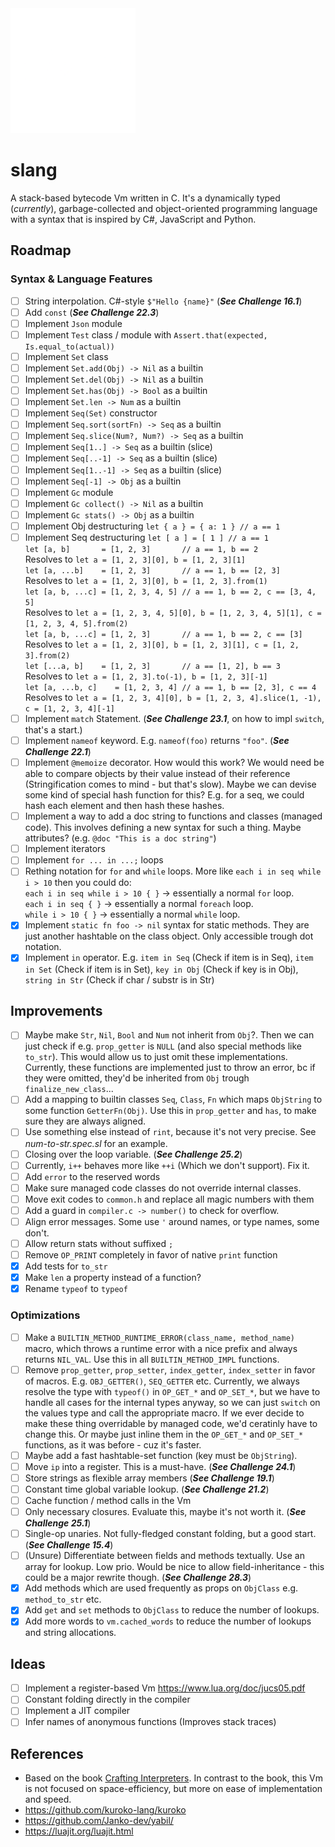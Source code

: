 <img src="./doc/slang-dark.png" width="200">

# slang

A stack-based bytecode Vm written in C. It's a dynamically typed (_currently_), garbage-collected and object-oriented programming language with a syntax that is inspired by C#, JavaScript and Python.

## Roadmap

### Syntax & Language Features

- [ ] String interpolation. C#-style `$"Hello {name}"` (**_See Challenge 16.1_**)
- [ ] Add `const` (**_See Challenge 22.3_**)
- [ ] Implement `Json` module
- [ ] Implement `Test` class / module with `Assert.that(expected, Is.equal_to(actual))`
- [ ] Implement `Set` class
- [ ] Implement `Set.add(Obj) -> Nil` as a builtin
- [ ] Implement `Set.del(Obj) -> Nil` as a builtin
- [ ] Implement `Set.has(Obj) -> Bool` as a builtin
- [ ] Implement `Set.len -> Num` as a builtin
- [ ] Implement `Seq(Set)` constructor
- [ ] Implement `Seq.sort(sortFn) -> Seq` as a builtin
- [ ] Implement `Seq.slice(Num?, Num?) -> Seq` as a builtin
- [ ] Implement `Seq[1..] -> Seq` as a builtin (slice)
- [ ] Implement `Seq[..-1] -> Seq` as a builtin (slice)
- [ ] Implement `Seq[1..-1] -> Seq` as a builtin (slice)
- [ ] Implement `Seq[-1] -> Obj` as a builtin
- [ ] Implement `Gc` module
- [ ] Implement `Gc collect() -> Nil` as a builtin
- [ ] Implement `Gc stats() -> Obj` as a builtin
- [ ] Implement Obj destructuring `let { a } = { a: 1 } // a == 1`
- [ ] Implement Seq destructuring `let [ a ] = [ 1 ] // a == 1`
      <br> `let [a, b]       = [1, 2, 3]       // a == 1, b == 2`
      <br> Resolves to `let a = [1, 2, 3][0], b = [1, 2, 3][1]`
      <br> `let [a, ...b]    = [1, 2, 3]       // a == 1, b == [2, 3]`
      <br> Resolves to `let a = [1, 2, 3][0], b = [1, 2, 3].from(1)`
      <br> `let [a, b, ...c] = [1, 2, 3, 4, 5] // a == 1, b == 2, c == [3, 4, 5]`
      <br> Resolves to `let a = [1, 2, 3, 4, 5][0], b = [1, 2, 3, 4, 5][1], c = [1, 2, 3, 4, 5].from(2)`
      <br> `let [a, b, ...c] = [1, 2, 3]       // a == 1, b == 2, c == [3]`
      <br> Resolves to `let a = [1, 2, 3][0], b = [1, 2, 3][1], c = [1, 2, 3].from(2)`
      <br> `let [...a, b]    = [1, 2, 3]       // a == [1, 2], b == 3`
      <br> Resolves to `let a = [1, 2, 3].to(-1), b = [1, 2, 3][-1]`
      <br> `let [a, ...b, c]    = [1, 2, 3, 4] // a == 1, b == [2, 3], c == 4`
      <br> Resolves to `let a = [1, 2, 3, 4][0], b = [1, 2, 3, 4].slice(1, -1), c = [1, 2, 3, 4][-1]`
- [ ] Implement `match` Statement. (**_See Challenge 23.1_**, on how to impl `switch`, that's a start.)
- [ ] Implement `nameof` keyword. E.g. `nameof(foo)` returns `"foo"`. (**_See Challenge 22.1_**)
- [ ] Implement `@memoize` decorator. How would this work? We would need be able to compare objects by their value instead of their reference (Stringification comes to mind - but that's slow). Maybe we can devise some kind of special hash function for this? E.g. for a seq, we could hash each element and then hash these hashes.
- [ ] Implement a way to add a doc string to functions and classes (managed code). This involves defining a new syntax for such a thing. Maybe attributes? (e.g. `@doc "This is a doc string"`)
- [ ] Implement iterators
- [ ] Implement `for ... in ...;` loops
- [ ] Rething notation for `for` and `while` loops. More like `each i in seq while i > 10` then you could do:
      <br>`each i in seq while i > 10 { }` -> essentially a normal `for` loop.
      <br>`each i in seq { }` -> essentially a normal `foreach` loop.
      <br>`while i > 10 { }` -> essentially a normal `while` loop.
- [x] Implement `static fn foo -> nil` syntax for static methods. They are just another hashtable on the class object. Only accessible trough dot notation.
- [x] Implement `in` operator. E.g. `item in Seq` (Check if item is in Seq), `item in Set` (Check if item is in Set), `key in Obj` (Check if key is in Obj), `string in Str` (Check if char / substr is in Str)

## Improvements

- [ ] Maybe make `Str`, `Nil`, `Bool` and `Num` not inherit from `Obj`?. Then we can just check if e.g. `prop_getter` is `NULL` (and also special methods like `to_str`). This would allow us to just omit these implementations. Currently, these functions are implemented just to throw an error, bc if they were omitted, they'd be inherited from `Obj` trough `finalize_new_class`...
- [ ] Add a mapping to builtin classes `Seq`, `Class`, `Fn` which maps `ObjString` to some function `GetterFn(Obj)`. Use this in `prop_getter` and `has`, to make sure they are always aligned.
- [ ] Use something else instead of `rint`, because it's not very precise. See _num-to-str.spec.sl_ for an example.
- [ ] Closing over the loop variable. (**_See Challenge 25.2_**)
- [ ] Currently, `i++` behaves more like `++i` (Which we don't support). Fix it.
- [ ] Add `error` to the reserved words
- [ ] Make sure managed code classes do not override internal classes.
- [ ] Move exit codes to `common.h` and replace all magic numbers with them
- [ ] Add a guard in `compiler.c -> number()` to check for overflow.
- [ ] Align error messages. Some use `'` around names, or type names, some don't.
- [ ] Allow return stats without suffixed `;`
- [ ] Remove `OP_PRINT` completely in favor of native `print` function
- [x] Add tests for `to_str`
- [x] Make `len` a property instead of a function?
- [x] Rename `typeof` to `typeof`

### Optimizations

- [ ] Make a `BUILTIN_METHOD_RUNTIME_ERROR(class_name, method_name)` macro, which throws a runtime error with a nice prefix and always returns `NIL_VAL`. Use this in all `BUILTIN_METHOD_IMPL` functions.
- [ ] Remove `prop_getter`, `prop_setter`, `index_getter`, `index_setter` in favor of macros. E.g. `OBJ_GETTER()`, `SEQ_GETTER` etc. Currently, we always resolve the type with `typeof()` in `OP_GET_*` and `OP_SET_*`, but we have to handle all cases for the internal types anyway, so we can just `switch` on the values type and call the appropriate macro. If we ever decide to make these thing overridable by managed code, we'd ceratinly have to change this. Or maybe just inline them in the `OP_GET_*` and `OP_SET_*` functions, as it was before - cuz it's faster.
- [ ] Maybe add a fast hashtable-set function (key must be `ObjString`).
- [ ] Move `ip` into a register. This is a must-have. (**_See Challenge 24.1_**)
- [ ] Store strings as flexible array members (**_See Challenge 19.1_**)
- [ ] Constant time global variable lookup. (**_See Challenge 21.2_**)
- [ ] Cache function / method calls in the Vm
- [ ] Only necessary closures. Evaluate this, maybe it's not worth it. (**_See Challenge 25.1_**)
- [ ] Single-op unaries. Not fully-fledged constant folding, but a good start. (**_See Challenge 15.4_**)
- [ ] (Unsure) Differentiate between fields and methods textually. Use an array for lookup. Low prio. Would be nice to allow field-inheritance - this could be a major rewrite though. (**_See Challenge 28.3_**)
- [x] Add methods which are used frequently as props on `ObjClass` e.g. `method_to_str` etc.
- [x] Add `get` and `set` methods to `ObjClass` to reduce the number of lookups.
- [x] Add more words to `vm.cached_words` to reduce the number of lookups and string allocations.

## Ideas

- [ ] Implement a register-based Vm https://www.lua.org/doc/jucs05.pdf
- [ ] Constant folding directly in the compiler
- [ ] Implement a JIT compiler
- [ ] Infer names of anonymous functions (Improves stack traces)

## References

- Based on the book [Crafting Interpreters](https://craftinginterpreters.com/). In contrast to the book, this Vm is not focused on space-efficiency, but more on ease of implementation and speed.
- https://github.com/kuroko-lang/kuroko
- https://github.com/Janko-dev/yabil/
- https://luajit.org/luajit.html

```

```
